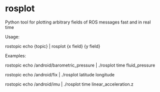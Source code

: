 rosplot
=======

Python tool for plotting arbitrary fields of ROS messages fast and in real time

Usage:

rostopic echo {topic} | rosplot {x field} {y field}

Examples:

rostopic echo /android/barometric_pressure | ./rosplot time fluid_pressure

rostopic echo /android/fix | ./rosplot latitude longitude

rostopic echo /android/imu | ./rosplot time linear_acceleration.z
